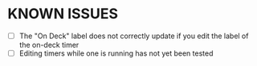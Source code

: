 # KNOWN ISSUES

* [ ] The "On Deck" label does not correctly update if you edit the label of the on-deck timer
* [ ] Editing timers while one is running has not yet been tested
